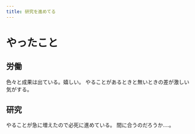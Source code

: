 ```yaml
---
title: 研究を進めてる
---
```


# やったこと

## 労働

色々と成果は出ている。嬉しい。
やることがあるときと無いときの差が激しい気がする。

## 研究

やることが急に増えたので必死に進めている。
間に合うのだろうか‥‥。
